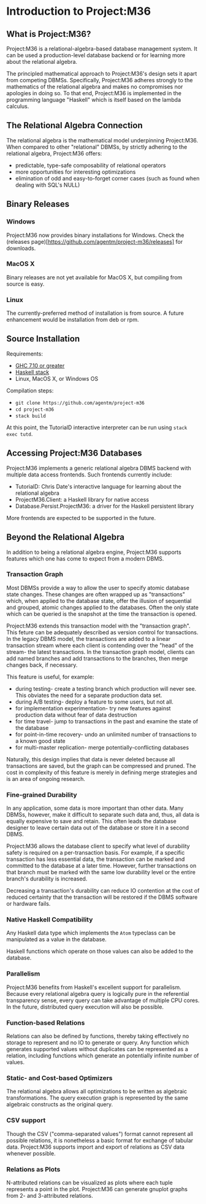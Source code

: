# Introduction to Project:M36

## What is Project:M36?
Project:M36 is a relational-algebra-based database management system. It can be used a production-level database backend or for learning more about the relational algebra.

The principled mathematical approach to Project:M36's design sets it apart from competing DBMSs. Specifically, Project:M36 adheres strongly to the mathematics of the relational algebra and makes no compromises nor apologies in doing so. To that end, Project:M36 is implemented in the programming language "Haskell" which is itself based on the lambda calculus.

## The Relational Algebra Connection

The relational algebra is the mathematical model underpinning Project:M36. When compared to other "relational" DBMSs, by strictly adhering to the relational algebra, Project:M36 offers:

* predictable, type-safe composability of relational operators
* more opportunities for interesting optimizations
* elimination of odd and easy-to-forget corner cases (such as found when dealing with SQL's NULL)

## Binary Releases

### Windows
Project:M36 now provides binary installations for Windows. Check the (releases page)[https://github.com/agentm/project-m36/releases] for downloads.

### MacOS X

Binary releases are not yet available for MacOS X, but compiling from source is easy.

### Linux

The currently-preferred method of installation is from source. A future enhancement would be installation from deb or rpm.

## Source Installation

Requirements:

* [GHC 7.10 or greater](https://www.haskell.org/downloads)
* [Haskell stack](https://docs.haskellstack.org/en/stable/README/)
* Linux, MacOS X, or Windows OS

Compilation steps:

* ```git clone https://github.com/agentm/project-m36```
* ```cd project-m36```
* ```stack build```

At this point, the TutorialD interactive interpreter can be run using ```stack exec tutd```.

## Accessing Project:M36 Databases

Project:M36 implements a generic relational algebra DBMS backend with multiple data access frontends. Such frontends currently include:

* TutorialD: Chris Date's interactive language for learning about the relational algebra
* ProjectM36.Client: a Haskell library for native access
* Database.Persist.ProjectM36: a driver for the Haskell persistent library

More frontends are expected to be supported in the future.

## Beyond the Relational Algebra

In addition to being a relational algebra engine, Project:M36 supports features which one has come to expect from a modern DBMS.

### Transaction Graph

Most DBMSs provide a way to allow the user to specify atomic database state changes. These changes are often wrapped up as "transactions" which, when applied to the database state, offer the illusion of sequential and grouped, atomic changes applied to the databases. Often the only state which can be queried is the snapshot at the time the transaction is opened.

Project:M36 extends this transaction model with the "transaction graph". This feture can be adequately described as version control for transactions. In the legacy DBMS model, the transactions are added to a linear transaction stream where each client is contending over the "head" of the stream- the latest transactions. In the transaction graph model, clients can add named branches and add transactions to the branches, then merge changes back, if necessary.

This feature is useful, for example:
* during testing- create a testing branch which production will never see. This obviates the need for a separate production data set.
* during A/B testing- deploy a feature to some users, but not all.
* for implementation experimentation- try new features against production data without fear of data destruction
* for time travel- jump to transactions in the past and examine the state of the database
* for point-in-time recovery- undo an unlimited number of transactions to a known good state
* for multi-master replication- merge potentially-conflicting databases

Naturally, this design implies that data is never deleted because all transactions are saved, but the graph can be compressed and pruned. The cost in complexity of this feature is merely in defining merge strategies and is an area of ongoing research.

### Fine-grained Durability

In any application, some data is more important than other data. Many DBMSs, however, make it difficult to separate such data and, thus, all data is equally expensive to save and retain. This often leads the database designer to leave certain data out of the database or store it in a second DBMS.

Project:M36 allows the database client to specify what level of durability safety is required on a per-transaction basis. For example, if a specific transaction has less essential data, the transaction can be marked and committed to the database at a later time. However, further transactions on that branch must be marked with the same low durability level or the entire branch's durability is increased.

Decreasing a transaction's durability can reduce IO contention at the cost of reduced certainty that the transaction will be restored if the DBMS software or hardware fails.

### Native Haskell Compatibility

Any Haskell data type which implements the ```Atom``` typeclass can be manipulated as a value in the database.

Haskell functions which operate on those values can also be added to the database.

### Parallelism

Project:M36 benefits from Haskell's excellent support for parallelism. Because every relational algebra query is logically pure in the referential transparency sense, every query can take advantage of multiple CPU cores. In the future, distributed query execution will also be possible.

### Function-based Relations

Relations can also be defined by functions, thereby taking effectively no storage to represent and no IO to generate or query. Any function which  generates supported values without duplicates can be represented as a relation, including functions which generate an potentially infinite number of values.

### Static- and Cost-based Optimizers

The relational algebra allows all optimizations to be written as algebraic transformations. The query execution graph is represented by the same algebraic constructs as the original query.

### CSV support

Though the CSV ("comma-separated values") format cannot represent all possible relations, it is nonetheless a basic format for exchange of tabular data. Project:M36 supports import and export of relations as CSV data whenever possible.

### Relations as Plots

N-attributed relations can be visualized as plots where each tuple represents a point in the plot. Project:M36 can generate gnuplot graphs from 2- and 3-attributed relations.
